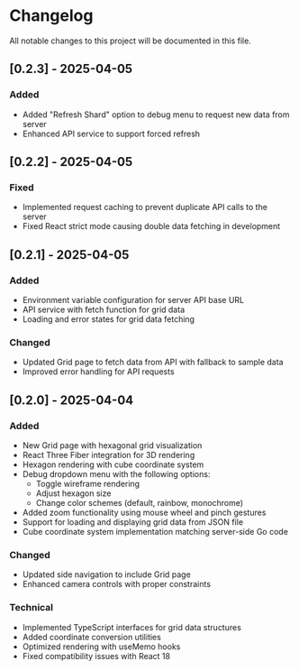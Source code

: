 # Changelog

All notable changes to this project will be documented in this file.

## [0.2.3] - 2025-04-05

### Added
- Added "Refresh Shard" option to debug menu to request new data from server
- Enhanced API service to support forced refresh

## [0.2.2] - 2025-04-05

### Fixed
- Implemented request caching to prevent duplicate API calls to the server
- Fixed React strict mode causing double data fetching in development

## [0.2.1] - 2025-04-05

### Added
- Environment variable configuration for server API base URL
- API service with fetch function for grid data
- Loading and error states for grid data fetching

### Changed
- Updated Grid page to fetch data from API with fallback to sample data
- Improved error handling for API requests

## [0.2.0] - 2025-04-04

### Added
- New Grid page with hexagonal grid visualization
- React Three Fiber integration for 3D rendering
- Hexagon rendering with cube coordinate system
- Debug dropdown menu with the following options:
  - Toggle wireframe rendering
  - Adjust hexagon size
  - Change color schemes (default, rainbow, monochrome)
- Added zoom functionality using mouse wheel and pinch gestures
- Support for loading and displaying grid data from JSON file
- Cube coordinate system implementation matching server-side Go code

### Changed
- Updated side navigation to include Grid page
- Enhanced camera controls with proper constraints

### Technical
- Implemented TypeScript interfaces for grid data structures
- Added coordinate conversion utilities
- Optimized rendering with useMemo hooks
- Fixed compatibility issues with React 18 